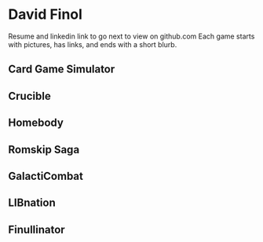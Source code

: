 # David Finol
Resume and linkedin link to go next to view on github.com
Each game starts with pictures, has links, and ends with a short blurb.

## Card Game Simulator

## Crucible

## Homebody

## Romskip Saga

## GalactiCombat

## LIBnation

## Finullinator
